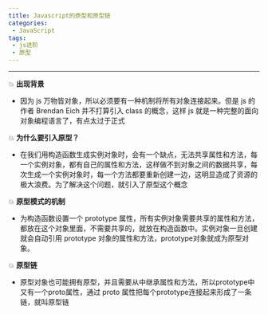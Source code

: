 ```yaml
---
title: Javascript的原型和原型链
categories:
 - JavaScript
tags:
 - js进阶
 - 原型
---
```


---

:boom: **出现背景**
- 因为 js 万物皆对象，所以必须要有一种机制将所有对象连接起来。但是 js 的作者 Brendan Eich 并不打算引入 class 的概念，这样 js 就是一种完整的面向对象编程语言了，有点太过于正式

:boom: **为什么要引入原型？**
- 在我们用构造函数生成实例对象时，会有一个缺点，无法共享属性和方法，每一个实例对象，都有自己的属性和方法，这样做不到对象之间的数据共享，每次生成一个实例对象时，每一个方法都要重新创建一边，这明显造成了资源的极大浪费。为了解决这个问题，就引入了原型这个概念

:boom: **原型模式的机制**
- 为构造函数设置一个 prototype 属性，所有实例对象需要共享的属性和方法，都放在这个对象里面，不需要共享的，就放在构造函数中。实例对象一旦创建就会自动引用 prototype 对象的属性和方法，prototype对象就成为原型对象。

:boom: **原型链**
- 原型对象也可能拥有原型，并且需要从中继承属性和方法，所以prototype中又有一个proto属性，通过 proto 属性把每个prototype连接起来形成了一条链，就叫原型链